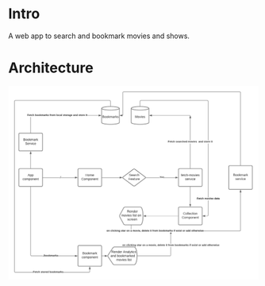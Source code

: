 # Intro
A web app to search and bookmark movies and shows.

# Architecture
![Mishlist Blue Print](/src/assets/Mislist_Arch.png)